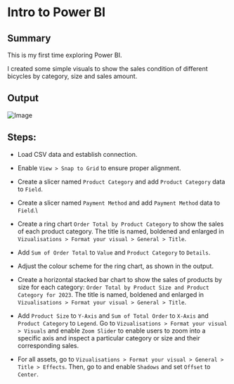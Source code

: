 # Intro to Power BI

## Summary

This is my first time exploring Power BI. 

I created some simple visuals to show the sales condition of different bicycles by category, size and sales amount.

## Output

![Image](https://github.com/user-attachments/assets/a67a1dd3-0d8b-488f-8d6d-1daeb11b5e4b)

## Steps:
- Load CSV data and establish connection.

- Enable ```View > Snap to Grid``` to ensure proper alignment.

- Create a slicer named ```Product Category``` and add ```Product Category``` data to ```Field```.

- Create a slicer named ```Payment Method``` and add ```Payment Method``` data to ```Field```.\

- Create a ring chart ```Order Total by Product Category``` to show the sales of each product category. The title is named, boldened and enlarged in ```Vizualisations > Format your visual > General > Title```.

- Add ```Sum of Order Total``` to ```Value``` and ```Product Category``` to ```Details```.

- Adjust the colour scheme for the ring chart, as shown in the output.

- Create a horizontal stacked bar chart to show the sales of products by size for each category: ```Order Total by Product Size and Product Category for 2023```. The title is named, boldened and enlarged in ```Vizualisations > Format your visual > General > Title```.

- Add ```Product Size``` to ```Y-Axis``` and ```Sum of Total Order``` to ```X-Axis``` and ```Product Category``` to ```Legend```. Go to ```Vizualisations > Format your visual > Visuals``` and enable ```Zoom Slider``` to enable users to zoom into a specific axis and inspect a particular category or size and their corresponding sales.

- For all assets, go to ```Vizualisations > Format your visual > General > Title > Effects```. Then, go to and enable ```Shadows``` and set ```Offset``` to ```Center```.